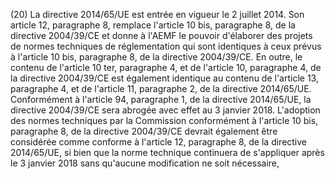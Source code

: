 (20) La directive 2014/65/UE est entrée en vigueur le 2 juillet 2014. Son article 12, paragraphe 8, remplace l'article 10 bis, paragraphe 8, de la directive 2004/39/CE et donne à l'AEMF le pouvoir d'élaborer des projets de normes techniques de réglementation qui sont identiques à ceux prévus à l'article 10 bis, paragraphe 8, de la directive 2004/39/CE. En outre, le contenu de l'article 10 ter, paragraphe 4, et de l'article 10, paragraphe 4, de la directive 2004/39/CE est également identique au contenu de l'article 13, paragraphe 4, et de l'article 11, paragraphe 2, de la directive 2014/65/UE. Conformément à l'article 94, paragraphe 1, de la directive 2014/65/UE, la directive 2004/39/CE sera abrogée avec effet au 3 janvier 2018. L'adoption des normes techniques par la Commission conformément à l'article 10 bis, paragraphe 8, de la directive 2004/39/CE devrait également être considérée comme conforme à l'article 12, paragraphe 8, de la directive 2014/65/UE, si bien que la norme technique continuera de s'appliquer après le 3 janvier 2018 sans qu'aucune modification ne soit nécessaire,